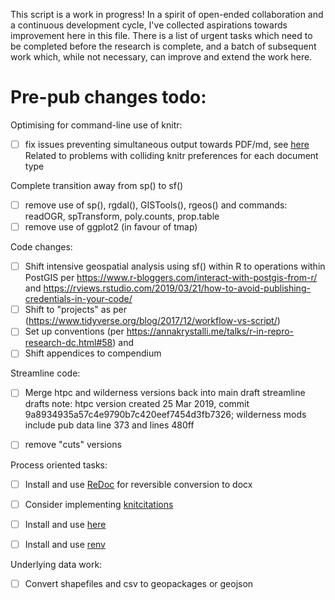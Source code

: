 This script is a work in progress! In a spirit of open-ended collaboration and a continuous development cycle, I've collected aspirations towards improvement here in this file. There is a list of urgent tasks which need to be completed before the research is complete, and a batch of subsequent work which, while not necessary, can improve and extend the work here.

# Pre-pub changes todo:

Optimising for command-line use of knitr:
- [ ] fix issues preventing simultaneous output towards PDF/md, see [here](https://stackoverflow.com/questions/23621012/display-and-save-the-plot-simultaneously-in-r-rstudio) Related to problems with colliding knitr preferences for each document type

Complete transition away from sp() to sf()
- [ ] remove use of sp(), rgdal(), GISTools(), rgeos() and commands: readOGR, spTransform, poly.counts, prop.table
- [ ] remove use of ggplot2 (in favour of tmap)

Code changes:
- [ ] Shift intensive geospatial analysis using sf() within R to operations within PostGIS per https://www.r-bloggers.com/interact-with-postgis-from-r/ and https://rviews.rstudio.com/2019/03/21/how-to-avoid-publishing-credentials-in-your-code/
- [ ] Shift to "projects" as per (https://www.tidyverse.org/blog/2017/12/workflow-vs-script/)
- [ ] Set up conventions (per https://annakrystalli.me/talks/r-in-repro-research-dc.html#58) and 
- [ ] Shift appendices to compendium

Streamline code:
- [ ] Merge htpc and wilderness versions back into main draft streamline drafts
    note: htpc version created 25 Mar 2019, commit 9a8934935a57c4e9790b7c420eef7454d3fb7326; wilderness mods include pub data line 373 and lines 480ff
- [ ] remove "cuts" versions


Process oriented tasks:
- [ ] Install and use [ReDoc](https://github.com/noamross/redoc/blob/master/README.md) for reversible conversion to docx
- [ ] Consider implementing [knitcitations](https://github.com/cboettig/knitcitations)
- [ ] Install and use [here](https://here.r-lib.org/)
- [ ] Install and use [renv](https://rstudio.github.io/renv/)


Underlying data work:
- [ ] Convert shapefiles and csv to geopackages or geojson